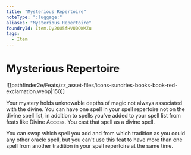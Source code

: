 ```yaml
---
title: "Mysterious Repertoire"
noteType: ":luggage:"
aliases: "Mysterious Repertoire"
foundryId: Item.Dy2OU5fHVUDOWMZu
tags:
  - Item
---
```


# Mysterious Repertoire
![[pathfinder2e/Feats/zz_asset-files/icons-sundries-books-book-red-exclamation.webp|150]]

Your mystery holds unknowable depths of magic not always associated with the divine. You can have one spell in your spell repertoire not on the divine spell list, in addition to spells you've added to your spell list from feats like Divine Access. You cast that spell as a divine spell.

You can swap which spell you add and from which tradition as you could any other oracle spell, but you can't use this feat to have more than one spell from another tradition in your spell repertoire at the same time.
